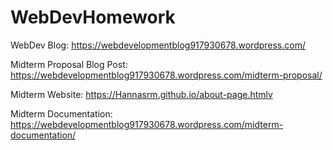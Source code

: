 # WebDevHomework


WebDev Blog: https://webdevelopmentblog917930678.wordpress.com/ 
 
 Midterm Proposal Blog Post: https://webdevelopmentblog917930678.wordpress.com/midterm-proposal/ 
 
 Midterm Website: https://Hannasrm.github.io/about-page.htmlv
 
 Midterm Documentation: https://webdevelopmentblog917930678.wordpress.com/midterm-documentation/

